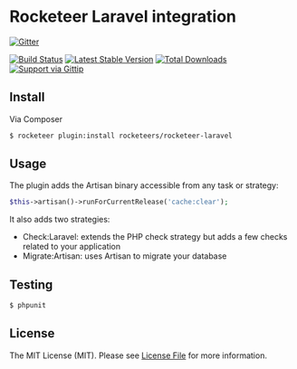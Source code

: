 # Rocketeer Laravel integration

[![Gitter](https://badges.gitter.im/Join%20Chat.svg)](https://gitter.im/rocketeers/rocketeer-laravel?utm_source=badge&utm_medium=badge&utm_campaign=pr-badge&utm_content=badge)

[![Build Status](http://img.shields.io/travis/rocketeers/rocketeer-laravel.svg?style=flat-square)](https://travis-ci.org/rocketeers/rocketeer-laravel)
[![Latest Stable Version](http://img.shields.io/packagist/v/anahkiasen/rocketeer-laravel.svg?style=flat-square)](https://packagist.org/rocketeer-laravels/anahkiasen/rocketeer-laravel)
[![Total Downloads](http://img.shields.io/packagist/dt/anahkiasen/rocketeer-laravel.svg?style=flat-square)](https://packagist.org/rocketeer-laravels/anahkiasen/rocketeer-laravel)
[![Support via Gittip](http://img.shields.io/gittip/Anahkiasen.svg?style=flat-square)](https://www.gittip.com/Anahkiasen/)

## Install

Via Composer

``` bash
$ rocketeer plugin:install rocketeers/rocketeer-laravel
```

## Usage

The plugin adds the Artisan binary accessible from any task or strategy:

```php
$this->artisan()->runForCurrentRelease('cache:clear');
```

It also adds two strategies:

- Check:Laravel: extends the PHP check strategy but adds a few checks related to your application
- Migrate:Artisan: uses Artisan to migrate your database

## Testing

``` bash
$ phpunit
```

## License

The MIT License (MIT). Please see [License File](LICENSE.md) for more information.
